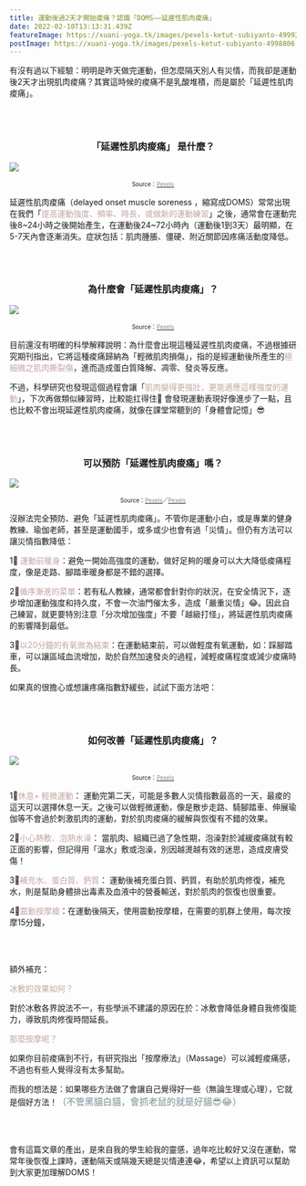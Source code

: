 ```yaml
---
title: 運動後過2天才開始痠痛？認識「DOMS——延遲性肌肉痠痛」
date: 2022-02-10T13:13:31.439Z
featureImage: https://xuani-yoga.tk/images/pexels-ketut-subiyanto-4999240.jpg
postImage: https://xuani-yoga.tk/images/pexels-ketut-subiyanto-4998806.jpeg
---
```

有沒有過以下經驗：明明是昨天做完運動，但怎麼隔天別人有災情，而我卻是運動後2天才出現肌肉痠痛？其實這時候的痠痛不是乳酸堆積，而是屬於「延遲性肌肉痠痛」。

<br>

<br>

### <center>「延遲性肌肉痠痛」 是什麼？</center>

![](https://xuani-yoga.tk/images/pexels-andrea-piacquadio-3757376.jpeg)

<center><font size=1>Source：<a href="https://www.pexels.com/zh-tw/photo/3757376/" target=_blank><font color="#7D8E95">Pexels</font></a></font></center>

延遲性肌肉痠痛（delayed onset muscle soreness ，縮寫成DOMS）常常出現在我們「<font color=#C3A6A0>提高運動強度、頻率、時長，或做新的運動練習</font >」之後，通常會在運動完後8\~24小時之後開始產生，在運動後24\~72小時內（運動後1到3天）最明顯，在5-7天內會逐漸消失。症狀包括：肌肉腫脹、僵硬、附近關節因疼痛活動度降低。

<br>

<br>

### <center>為什麼會「延遲性肌肉痠痛」？</center>

![](https://xuani-yoga.tk/images/pexels-ketut-subiyanto-4998824.jpeg)

<center><font size=1>Source：<a href="https://www.pexels.com/zh-tw/photo/4998824/" target=_blank><font color="#7D8E95">Pexels</font></a></font></center>

目前還沒有明確的科學解釋說明：為什麼會出現這種延遲性肌肉痠痛，不過根據研究期刊指出，它將這種痠痛歸納為「輕微肌肉損傷」，指的是經運動後所產生的<font color=#C3A6A0>極細微之肌肉撕裂傷</font >，進而造成蛋白質降解、凋零、發炎等反應。

不過，科學研究也發現這個過程會讓「<font color=#C3A6A0>肌肉變得更強壯，更能適應這樣強度的運動</font >」，下次再做類似練習時，比較能扛得住💪 會發現運動表現好像進步了一點，且也比較不會出現延遲性肌肉痠痛，就像在課堂常聽到的「身體會記憶」😎

<br>

<br>

### <center>可以預防「延遲性肌肉痠痛」嗎？</center>

![](https://xuani-yoga.tk/images/202202101.jpg)

<center><font size=1>Source：<a href="https://www.pexels.com/zh-tw/photo/3822719/" target=_blank><font color="#7D8E95">Pexels</font></a>／<a href="https://www.pexels.com/zh-tw/photo/3822668/" target=_blank><font color="#7D8E95">Pexels</font></a></font></center>

沒辦法完全預防、避免「延遲性肌肉痠痛」。不管你是運動小白，或是專業的健身教練、瑜伽老師，甚至是運動國手，或多或少也會有過「災情」。但仍有方法可以讓災情指數降低：

1⃣️ <font color=#C3A6A0>運動前暖身</font >：避免一開始高強度的運動，做好足夠的暖身可以大大降低痠痛程度，像是走路、腳踏車暖身都是不錯的選擇。

2⃣️<font color=#C3A6A0>循序漸進的菜單</font >：若有私人教練，通常都會針對你的狀況，在安全情況下，逐步增加運動強度和持久度，不會一次油門催太多，造成「嚴重災情」😂。因此自己練習，就更要特別注意「分次增加強度」不要「越級打怪」，將延遲性肌肉痠痛的影響降到最低。

3⃣️<font color=#C3A6A0>以20分鐘的有氧做為結束</font >：在運動結束前，可以做輕度有氧運動，如：踩腳踏車，可以讓區域血流增加，助於自然加速發炎的過程，減輕痠痛程度或減少痠痛時長。

如果真的很擔心或想讓疼痛指數舒緩些，試試下面方法吧：

<br>

<br>

### <center>如何改善「延遲性肌肉痠痛」？</center>

![](https://xuani-yoga.tk/images/pexels-cliff-booth-4056723.jpeg)

<center><font size=1>Source：<a href="https://www.pexels.com/zh-tw/photo/4056723/" target=_blank><font color="#7D8E95">Pexels</font></a></font></center>

1⃣️<font color=#C3A6A0>休息+ 輕微運動</font >：
運動完第二天，可能是多數人災情指數最高的一天，最痠的這天可以選擇休息一天。之後可以做輕微運動，像是散步走路、騎腳踏車、伸展瑜伽等不會過於刺激肌肉的運動，對於肌肉痠痛的緩解與恢復有不錯的效果。

2⃣️<font color=#C3A6A0>小心熱敷、泡熱水澡</font >：
當肌肉、組織已過了急性期，泡澡對於減緩痠痛就有較正面的影響，但記得用「溫水」敷或泡澡，別因越燙越有效的迷思，造成皮膚受傷！

3⃣️<font color=#C3A6A0>補充水、蛋白質、鈣質</font >：
運動後補充蛋白質、鈣質，有助於肌肉修復，補充水，則是幫助身體排出毒素及血液中的營養輸送，對於肌肉的恢復也很重要。

4⃣️<font color=#C3A6A0>震動按摩槍</font >：在運動後隔天，使用震動按摩槍，在需要的肌群上使用，每次按摩15分鐘，

<br>

<br>

額外補充：

<font color=#C3A6A0>冰敷的效果如何？</font >

對於冰敷各界說法不一，有些學派不建議的原因在於：冰敷會降低身體自我修復能力，導致肌肉修復時間延長。

<font color=#C3A6A0>那麼按摩呢？</font >

如果你目前痠痛到不行，有研究指出「按摩療法」（Massage）可以減輕痠痛感，不過也有些人覺得沒有太多幫助。

而我的想法是：如果哪些方法做了會讓自己覺得好一些（無論生理或心理），它就是個好方法！<font size="3"><font color="#7D8E95">（不管黑貓白貓，會抓老鼠的就是好貓😎😂）</font></font>

<br>

<br>

會有這篇文章的產出，是來自我的學生給我的靈感，過年吃比較好又沒在運動，常常年後恢復上課時，運動隔天或隔幾天總是災情連連😂，希望以上資訊可以幫助到大家更加理解DOMS！